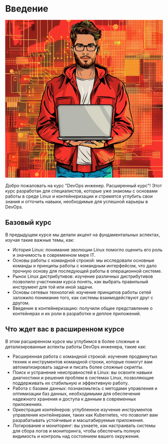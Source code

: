 # Введение

![alt text](../images/chapter7/nn-mj-Cy8OUZiL1o.png)

Добро пожаловать на курс "DevOps инженер. Расширенный курс"! Этот курс разработан для специалистов, которые уже знакомы с основами работы в среде Linux и контейнеризации и стремятся углубить свои знания и отточить навыки, необходимые для успешной карьеры в DevOps.

## Базовый курс

В предыдущем курсе мы делали акцент на фундаментальных аспектах, изучая такие важные темы, как:

- История Linux: понимание эволюции Linux помогло оценить его роль и значимость в современном мире IT.
- Основы работы с командной строкой: мы исследовали основные команды и принципы работы с командным интерфейсом, что дало прочную основу для последующей работы в операционной системе.
- Рынок Linux дистрибутивов: изучение различных дистрибутивов позволило участникам курса понять, как выбрать правильный инструмент для той или иной задачи.
- Основы сетевых технологий: изучение принципов работы сетей заложило понимание того, как системы взаимодействуют друг с другом.
- Введение в контейнеризацию: получили общее представление о контейнерах и их роли в разработке и деплое приложений.

## Что ждет вас в расширенном курсе

В этом расширенном курсе мы углубимся в более сложные и детализированные аспекты работы DevOps инженера, такие как:

- Расширенная работа с командной строкой: изучение продвинутых техник и инструментов командной строки, которые помогут вам автоматизировать задачи и писать более сложные скрипты.
- Поиск и устранение неисправностей в Linux: вы освоите навыки диагностики и решения проблем в системах Linux, позволяющие поддерживать их стабильную и эффективную работу.
- Работа с базами данных: познакомьтесь с методами управления и оптимизации баз данных, необходимыми для обеспечения надежного хранения и доступа к данным в современных приложениях.
- Оркестрация контейнеров: углубленное изучение инструментов управления контейнерами, таких как Kubernetes, что позволит вам разрабатывать устойчивые и масштабируемые приложения.
- Логирование и мониторинг: вы узнаете, как настраивать системы для сбора логов и мониторинга, чтобы обеспечить полную видимость и контроль над состоянием вашего окружения.
